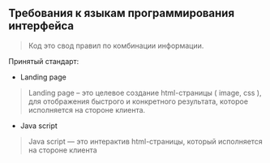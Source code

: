 ## Требования к языкам программирования интерфейса

> Код это свод правил по комбинации информации.

  Принятый стандарт:

  - Landing page
  > Landing page – это целевое создание html-страницы ( image, css ), для отображения быстрого и конкретного результата, которое исполняется на стороне клиента.

  - Java script
  > Java script — это интерактив html-страницы, который исполняется на стороне клиента
